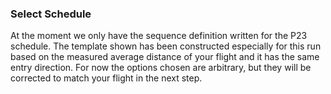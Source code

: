 ### Select Schedule

At the moment we only have the sequence definition written for the P23 schedule. The template shown has been constructed especially for this run based on the measured average distance of your flight and it has the same entry direction. For now the options chosen are arbitrary, but they will be corrected to match your flight in the next step.